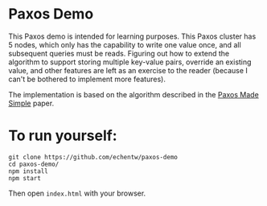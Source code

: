 # Paxos Demo
This Paxos demo is intended for learning purposes. This Paxos cluster has 5 nodes, which only has the capability to write one value once, and all subsequent queries must be reads. Figuring out how to extend the algorithm to support storing multiple key-value pairs, override an existing value, and other features are left as an exercise to the reader (because I can't be bothered to implement more features).

The implementation is based on the algorithm described in the [Paxos Made Simple](https://lamport.azurewebsites.net/pubs/paxos-simple.pdf) paper.

# To run yourself:
```
git clone https://github.com/echentw/paxos-demo
cd paxos-demo/
npm install
npm start
```
Then open `index.html` with your browser.
